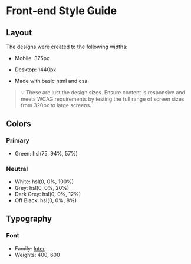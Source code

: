 # Front-end Style Guide

## Layout

The designs were created to the following widths:

- Mobile: 375px
- Desktop: 1440px

- Made with basic html and css

> 💡 These are just the design sizes. Ensure content is responsive and meets WCAG requirements by testing the full range of screen sizes from 320px to large screens.

## Colors

### Primary

- Green: hsl(75, 94%, 57%)

### Neutral

- White: hsl(0, 0%, 100%)
- Grey: hsl(0, 0%, 20%)
- Dark Grey: hsl(0, 0%, 12%)
- Off Black: hsl(0, 0%, 8%)

## Typography

### Font

- Family: [Inter](https://fonts.google.com/specimen/Inter)
- Weights: 400, 600
